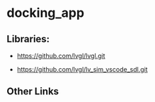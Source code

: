 # docking_app

## Libraries:

* https://github.com/lvgl/lvgl.git

* https://github.com/lvgl/lv_sim_vscode_sdl.git

## Other Links

